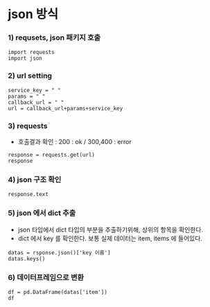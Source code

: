 # json 방식

### 1) requsets, json 패키지 호출
```
import requests
import json
```
### 2) url setting
```
service_key = " "
params = " "
callback_url = " "
url = callback_url+params+service_key
```

### 3) requests
- 호출결과 확인 : 200 : ok / 300,400 : error
```
response = requests.get(url)
response   
```

### 4) json 구조 확인
```
response.text   
```

### 5) json 에서 dict 추출
- json 타입에서 dict 타입의 부분을 추출하기위해, 상위의 항목을 확인한다.
- dict 에서 key 를 확인한다. 보통 실제 데이터는 item, items 에 들어있다.
```
datas = rsponse.json()['key 이름']
datas.keys()
```

### 6) 데이터프레임으로 변환
```
df = pd.DataFrame(datas['item']) 
df
```
